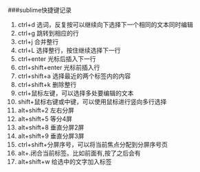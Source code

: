 ###sublime快捷键记录
1. ctrl+d 选词，反复按可以继续向下选择下一个相同的文本同时编辑
2. ctrl+g 跳转到相应的行
3. ctrl+j 合并整行
4. ctrl+L 选择整行，按住继续选择下一行
5. ctrl+enter 光标后插入下一行
6. ctrl+shift+enter 光标前插入行
7. ctrl+shift+a 选择最近的两个标签内的内容
8. ctrl+shift+k 删除整行
9. ctrl+鼠标左键，可以选择多处要编辑的文本
10. shift+鼠标右键或中键，可以使用鼠标进行竖向多行选择
11. alt+shift+2 左右分屏
12. alt+shift+5 等分4屏
13. alt+shift+8 垂直分屏2屏
14. alt+shift+9 垂直分屏3屏
15. ctrl+shift+分屏序号，可以将当前焦点分配到分屏序号页
16. alt+.闭合当前标签。比如前面有<body>,按了之后会有</body>
17. alt+shift+w 给选中的文字加入标签




